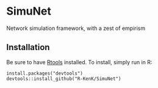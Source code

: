 # SimuNet
Network simulation framework, with a zest of empirism

## Installation

Be sure to have [Rtools](https://cran.r-project.org/bin/windows/Rtools/) installed.
To install, simply run in R:
```
install.packages("devtools")
devtools::install_github("R-KenK/SimuNet")
```
